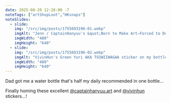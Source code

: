 ```yaml
---
date: 2025-08-20 12:28:00 -7
noteTags: ["artShopLoot","HKsnaps"]
noteSlides:
  - slide:
    img: "/src/img/posts/1755693196-01.webp"
    imgAlt: "Jenn / CaptainHanyuu's &quot;Born to Make Art—Forced to Do Graphic Design&quot; sticker on my bottle."
    imgWidth: "480"
    imgHeight: "640"
  - slide:
    img: "/src/img/posts/1755693196-02.webp"
    imgAlt: "VivinHun's Green Yuri AKA TGSWIIWAGAA sticker on my bottle."
    imgWidth: "480"
    imgHeight: "640"
---
```

Dad got me a water bottle that's half my daily recommended in one bottle…  

Finally homing these excellent [@captainhanyuu.art](https://bsky.app/profile/captainhanyuu.art) and [@vivinhun](https://linktr.ee/vivinhun) stickers…!
